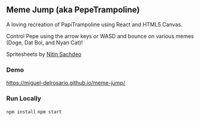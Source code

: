 ## Meme Jump (aka PepeTrampoline)

A loving recreation of PapiTrampoline using React and HTML5 Canvas.

Control Pepe using the arrow keys or WASD and bounce on various memes (Doge, Dat Boi, and Nyan Cat)!

Spritesheets by [Nitin Sachdeo](https://github.com/NitinSachdeo)

### Demo

https://miguel-delrosario.github.io/meme-jump/

### Run Locally
```npm install```
```npm start```
